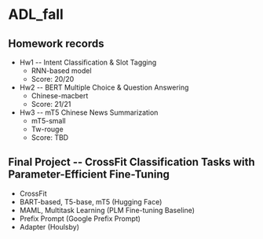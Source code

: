 # ADL_fall

## Homework records
* Hw1 -- Intent Classification & Slot Tagging
  * RNN-based model
  * Score: 20/20
* Hw2 -- BERT Multiple Choice & Question Answering
  * Chinese-macbert
  * Score: 21/21
* Hw3 -- mT5 Chinese News Summarization
  * mT5-small
  * Tw-rouge
  * Score: TBD

## Final Project -- CrossFit Classification Tasks with Parameter-Efficient Fine-Tuning
* CrossFit
* BART-based, T5-base, mT5 (Hugging Face)
* MAML, Multitask Learning (PLM Fine-tuning Baseline) 
* Prefix Prompt (Google Prefix Prompt)
* Adapter (Houlsby)
